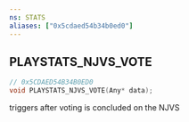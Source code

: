 ```yaml
---
ns: STATS
aliases: ["0x5cdaed54b34b0ed0"]
---
```

## PLAYSTATS_NJVS_VOTE

```c
// 0x5CDAED54B34B0ED0
void PLAYSTATS_NJVS_VOTE(Any* data);
```

triggers after voting is concluded on the NJVS

